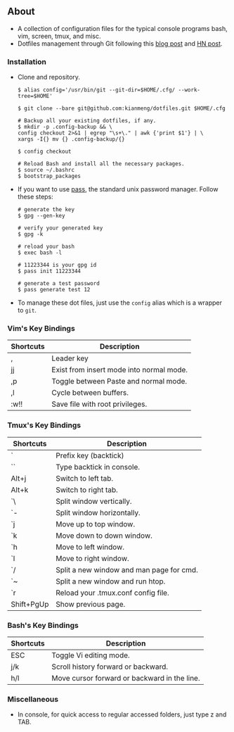 ## About
* A collection of configuration files for the typical console programs bash,
  vim, screen, tmux, and misc.
* Dotfiles management through Git following this [blog
  post](https://developer.atlassian.com/blog/2016/02/best-way-to-store-dotfiles-git-bare-repo/)
  and [HN post](https://news.ycombinator.com/item?id=11070797).


### Installation
* Clone and repository.
  ```
  $ alias config='/usr/bin/git --git-dir=$HOME/.cfg/ --work-tree=$HOME'

  $ git clone --bare git@github.com:kianmeng/dotfiles.git $HOME/.cfg

  # Backup all your existing dotfiles, if any.
  $ mkdir -p .config-backup && \
  config checkout 2>&1 | egrep "\s+\." | awk {'print $1'} | \
  xargs -I{} mv {} .config-backup/{}

  $ config checkout

  # Reload Bash and install all the necessary packages.
  $ source ~/.bashrc
  $ bootstrap_packages
  ```

* If you want to use [pass](http://passwordstore.org), the standard unix
  password manager. Follow these steps:

  ```
  # generate the key
  $ gpg --gen-key

  # verify your generated key
  $ gpg -k

  # reload your bash
  $ exec bash -l

  # 11223344 is your gpg id
  $ pass init 11223344

  # generate a test password
  $ pass generate test 12
  ```

* To manage these dot files, just use the `config` alias which is a wrapper to
  `git`.

### Vim's Key Bindings
| Shortcuts | Description                              |
|-----------|------------------------------------------|
| ,         | Leader key                               |
| jj        | Exist from insert mode into normal mode. |
| ,p        | Toggle between Paste and normal mode.    |
| ,l        | Cycle between buffers.                   |
| :w!!      | Save file with root privileges.          |

### Tmux's Key Bindings
| Shortcuts  | Description                              |
|------------|------------------------------------------|
| `          | Prefix key (backtick)                    |
| ``         | Type backtick in console.                |
| Alt+j      | Switch to left tab.                      |
| Alt+k      | Switch to right tab.                     |
| `\         | Split window vertically.                 |
| `-         | Split window horizontally.               |
| `j         | Move up to top window.                   |
| `k         | Move down to down window.                |
| `h         | Move to left window.                     |
| `l         | Move to right window.                    |
| `/         | Split a new window and man page for cmd. |
| `~         | Split a new window and run htop.         |
| `r         | Reload your .tmux.conf config file.      |
| Shift+PgUp | Show previous page.                      |

### Bash's Key Bindings
| Shortcuts  | Description                                       |
|------------|---------------------------------------------------|
| ESC        | Toggle Vi editing mode.                           |
| j/k        | Scroll history forward or backward.               |
| h/l        | Move cursor forward or backward in the line.      |

### Miscellaneous
* In console, for quick access to regular accessed folders, just type z and
  TAB.
